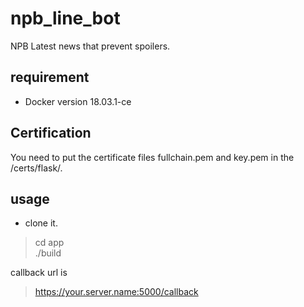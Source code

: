 # npb_line_bot


NPB Latest news that prevent spoilers.

## requirement
+ Docker version 18.03.1-ce

## Certification
You need to put the certificate files fullchain.pem and key.pem in the /certs/flask/.

## usage

+ clone it.
> cd app  
> ./build

callback url is 
> https://your.server.name:5000/callback

